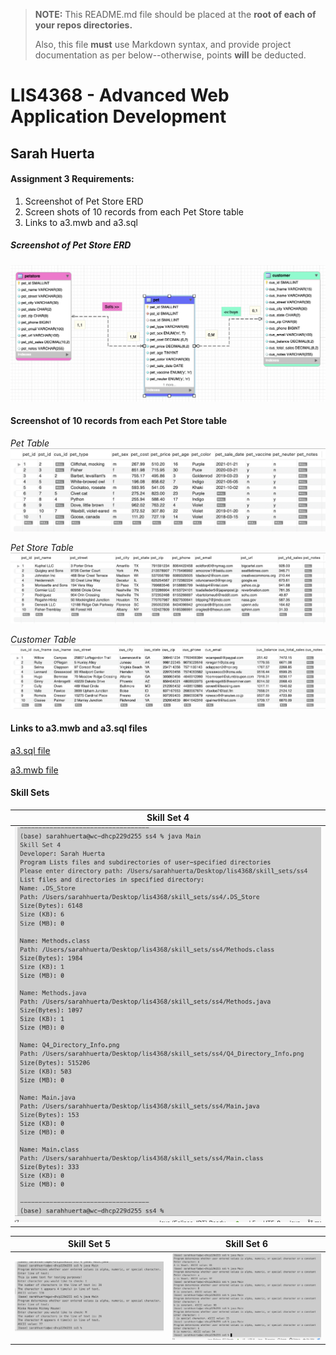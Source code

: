 > **NOTE:** This README.md file should be placed at the **root of each of your repos directories.**
>
>Also, this file **must** use Markdown syntax, and provide project documentation as per below--otherwise, points **will** be deducted.
>

# LIS4368 - Advanced Web Application Development

## Sarah Huerta

#### Assignment 3 Requirements:

1. Screenshot of Pet Store ERD
2. Screen shots of 10 records from each Pet Store table
3. Links to a3.mwb and a3.sql

##### Screenshot of Pet Store ERD
![Pet Store ERD](img/a3_erd.png)

#### Screenshot of 10 records from each Pet Store table

*Pet Table*
![Records of Pet Table](img/a3_pet.png)

*Pet Store Table*
![Records of Pet Store Table](img/a3_pst.png)

*Customer Table*
![Records of Customer Table](img/a3_cus.png)


#### Links to a3.mwb and a3.sql files

[a3.sql file](https://bitbucket.org/sah16m/lis4368/src/master/a3/docs/a3.sql)

[a3.mwb file](https://bitbucket.org/sah16m/lis4368/src/master/a3/docs/a3.mwb)


#### Skill Sets

| Skill Set 4 |
| ------- |
| ![ss4](../skill_sets/ss4/ss4.png) |

| Skill Set 5 | Skill Set 6
| ------- | ------ |
| ![ss5](../skill_sets/ss5/ss5.png) | ![ss6](../skill_sets/ss6/ss6.png) |
